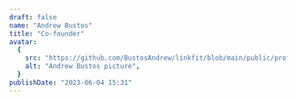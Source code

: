 ```yaml
---
draft: false
name: "Andrew Bustos"
title: "Co-founder"
avatar:
  {
    src: "https://github.com/BustosAndrew/linkfit/blob/main/public/profile.jpeg?raw=true",
    alt: "Andrew Bustos picture",
  }
publishDate: "2023-06-04 15:31"
---
```

